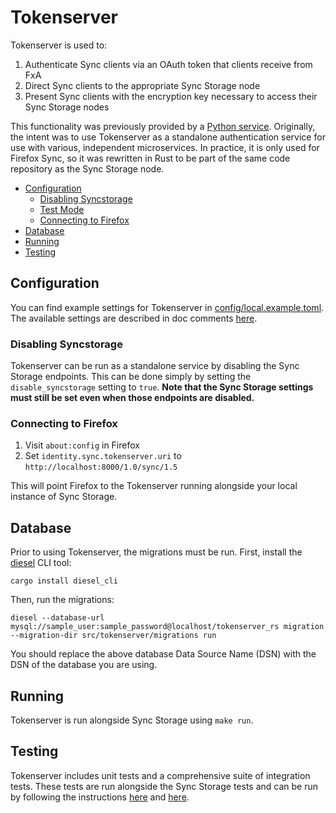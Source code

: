 # Tokenserver

Tokenserver is used to:
1. Authenticate Sync clients via an OAuth token that clients receive from FxA
1. Direct Sync clients to the appropriate Sync Storage node
1. Present Sync clients with the encryption key necessary to access their Sync Storage nodes

This functionality was previously provided by a [Python service](https://github.com/mozilla-services/tokenserver/). Originally, the intent was to use Tokenserver as a standalone authentication service for use with various, independent microservices. In practice, it is only used for Firefox Sync, so it was rewritten in Rust to be part of the same code repository as the Sync Storage node.


<!-- START doctoc generated TOC please keep comment here to allow auto update -->
<!-- DON'T EDIT THIS SECTION, INSTEAD RE-RUN doctoc TO UPDATE -->


- [Configuration](#configuration)
  - [Disabling Syncstorage](#disabling-syncstorage)
  - [Test Mode](#test-mode)
  - [Connecting to Firefox](#connecting-to-firefox)
- [Database](#database)
- [Running](#running)
- [Testing](#testing)

<!-- END doctoc generated TOC please keep comment here to allow auto update -->

## Configuration

You can find example settings for Tokenserver in [config/local.example.toml](../../config/local.example.toml). The available settings are described in doc comments [here](../../src/tokenserver/settings.rs).

### Disabling Syncstorage

Tokenserver can be run as a standalone service by disabling the Sync Storage endpoints. This can be done simply by setting the `disable_syncstorage` setting to `true`. **Note that the Sync Storage settings must still be set even when those endpoints are disabled.**

### Connecting to Firefox

1. Visit `about:config` in Firefox
1. Set `identity.sync.tokenserver.uri` to `http://localhost:8000/1.0/sync/1.5`

This will point Firefox to the Tokenserver running alongside your local instance of Sync Storage.

## Database

Prior to using Tokenserver, the migrations must be run. First, install the [diesel](https://diesel.rs/guides/getting-started) CLI tool:
```
cargo install diesel_cli
```
Then, run the migrations:
```
diesel --database-url mysql://sample_user:sample_password@localhost/tokenserver_rs migration --migration-dir src/tokenserver/migrations run
```
You should replace the above database Data Source Name (DSN) with the DSN of the database you are using.

## Running

Tokenserver is run alongside Sync Storage using `make run`.

## Testing
Tokenserver includes unit tests and a comprehensive suite of integration tests. These tests are run alongside the Sync Storage tests and can be run by following the instructions [here](../../README.md#unit-tests) and [here](../../README.md#end-to-end-tests).
